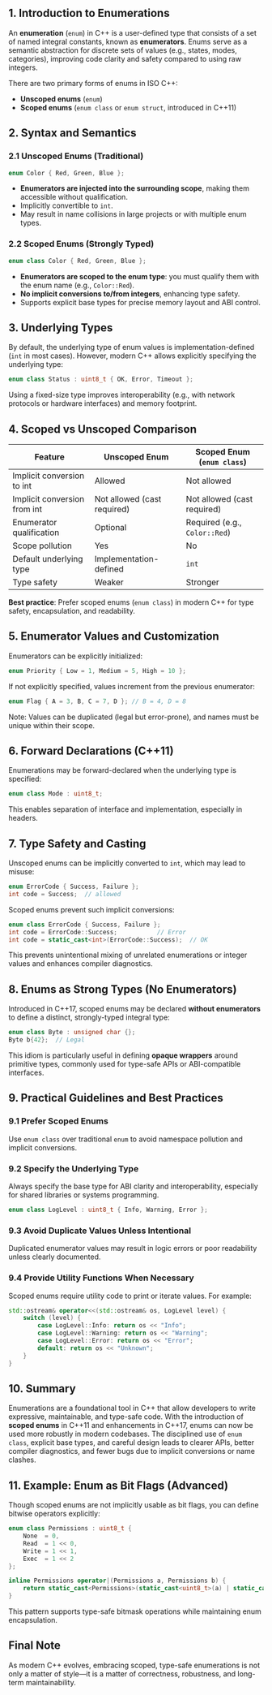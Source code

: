 ## 1. Introduction to Enumerations

An **enumeration** (`enum`) in C++ is a user-defined type that consists of a set of named integral constants, known as **enumerators**. Enums serve as a semantic abstraction for discrete sets of values (e.g., states, modes, categories), improving code clarity and safety compared to using raw integers.

There are two primary forms of enums in ISO C++:

- **Unscoped enums** (`enum`)
- **Scoped enums** (`enum class` or `enum struct`, introduced in C++11)

## 2. Syntax and Semantics

### 2.1 Unscoped Enums (Traditional)

```cpp
enum Color { Red, Green, Blue };
```

- **Enumerators are injected into the surrounding scope**, making them accessible without qualification.
- Implicitly convertible to `int`.
- May result in name collisions in large projects or with multiple enum types.

### 2.2 Scoped Enums (Strongly Typed)

```cpp
enum class Color { Red, Green, Blue };
```

- **Enumerators are scoped to the enum type**: you must qualify them with the enum name (e.g., `Color::Red`).
- **No implicit conversions to/from integers**, enhancing type safety.
- Supports explicit base types for precise memory layout and ABI control.

## 3. Underlying Types

By default, the underlying type of enum values is implementation-defined (`int` in most cases). However, modern C++ allows explicitly specifying the underlying type:

```cpp
enum class Status : uint8_t { OK, Error, Timeout };
```

Using a fixed-size type improves interoperability (e.g., with network protocols or hardware interfaces) and memory footprint.

## 4. Scoped vs Unscoped Comparison

| Feature                      | Unscoped Enum               | Scoped Enum (`enum class`)    |
| ---------------------------- | --------------------------- | ----------------------------- |
| Implicit conversion to int   | Allowed                     | Not allowed                   |
| Implicit conversion from int | Not allowed (cast required) | Not allowed (cast required)   |
| Enumerator qualification     | Optional                    | Required (e.g., `Color::Red`) |
| Scope pollution              | Yes                         | No                            |
| Default underlying type      | Implementation-defined      | `int`                         |
| Type safety                  | Weaker                      | Stronger                      |

**Best practice**: Prefer scoped enums (`enum class`) in modern C++ for type safety, encapsulation, and readability.

## 5. Enumerator Values and Customization

Enumerators can be explicitly initialized:

```cpp
enum Priority { Low = 1, Medium = 5, High = 10 };
```

If not explicitly specified, values increment from the previous enumerator:

```cpp
enum Flag { A = 3, B, C = 7, D }; // B = 4, D = 8
```

Note: Values can be duplicated (legal but error-prone), and names must be unique within their scope.

## 6. Forward Declarations (C++11)

Enumerations may be forward-declared when the underlying type is specified:

```cpp
enum class Mode : uint8_t;
```

This enables separation of interface and implementation, especially in headers.

## 7. Type Safety and Casting

Unscoped enums can be implicitly converted to `int`, which may lead to misuse:

```cpp
enum ErrorCode { Success, Failure };
int code = Success;  // allowed
```

Scoped enums prevent such implicit conversions:

```cpp
enum class ErrorCode { Success, Failure };
int code = ErrorCode::Success;           // Error
int code = static_cast<int>(ErrorCode::Success);  // OK
```

This prevents unintentional mixing of unrelated enumerations or integer values and enhances compiler diagnostics.

## 8. Enums as Strong Types (No Enumerators)

Introduced in C++17, scoped enums may be declared **without enumerators** to define a distinct, strongly-typed integral type:

```cpp
enum class Byte : unsigned char {};
Byte b{42};  // Legal
```

This idiom is particularly useful in defining **opaque wrappers** around primitive types, commonly used for type-safe APIs or ABI-compatible interfaces.

## 9. Practical Guidelines and Best Practices

### 9.1 Prefer Scoped Enums

Use `enum class` over traditional `enum` to avoid namespace pollution and implicit conversions.

### 9.2 Specify the Underlying Type

Always specify the base type for ABI clarity and interoperability, especially for shared libraries or systems programming.

```cpp
enum class LogLevel : uint8_t { Info, Warning, Error };
```

### 9.3 Avoid Duplicate Values Unless Intentional

Duplicated enumerator values may result in logic errors or poor readability unless clearly documented.

### 9.4 Provide Utility Functions When Necessary

Scoped enums require utility code to print or iterate values. For example:

```cpp
std::ostream& operator<<(std::ostream& os, LogLevel level) {
    switch (level) {
        case LogLevel::Info: return os << "Info";
        case LogLevel::Warning: return os << "Warning";
        case LogLevel::Error: return os << "Error";
        default: return os << "Unknown";
    }
}
```

## 10. Summary

Enumerations are a foundational tool in C++ that allow developers to write expressive, maintainable, and type-safe code. With the introduction of **scoped enums** in C++11 and enhancements in C++17, enums can now be used more robustly in modern codebases. The disciplined use of `enum class`, explicit base types, and careful design leads to clearer APIs, better compiler diagnostics, and fewer bugs due to implicit conversions or name clashes.

## 11. Example: Enum as Bit Flags (Advanced)

Though scoped enums are not implicitly usable as bit flags, you can define bitwise operators explicitly:

```cpp
enum class Permissions : uint8_t {
    None  = 0,
    Read  = 1 << 0,
    Write = 1 << 1,
    Exec  = 1 << 2
};

inline Permissions operator|(Permissions a, Permissions b) {
    return static_cast<Permissions>(static_cast<uint8_t>(a) | static_cast<uint8_t>(b));
}
```

This pattern supports type-safe bitmask operations while maintaining enum encapsulation.

## Final Note

As modern C++ evolves, embracing scoped, type-safe enumerations is not only a matter of style—it is a matter of correctness, robustness, and long-term maintainability.

